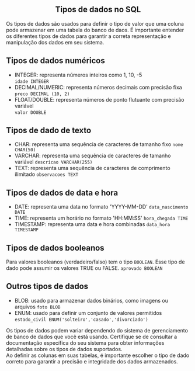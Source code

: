 ## <center>Tipos de dados no SQL</center>

Os  tipos de dados são usados para definir o tipo de valor que uma coluna pode armazenar em uma tabela do banco de daos. É importante entender os diferentes tipos de dados para garantir a correta representação e manipulação dos dados em seu sistema.

## Tipos de dados numéricos 

- INTEGER: representa números inteiros como 1, 10, -5 <br> ``idade INTEGER``
- DECIMAL/NUMERIC: representa números decimais com precisão fixa <br> ``preco DECIMAL (10, 2)``
- FLOAT/DOUBLE: representa números de ponto flutuante com precisão variável <br> ``valor DOUBLE``

## Tipos de dado de texto

- CHAR: representa uma sequência de caracteres de tamanho fixo ``nome CHAR(50)`` <br>
- VARCHAR: representa uma sequência de caracteres de tamanho variável ``descricao VARCHAR(255)`` <br>
- TEXT: representa uma sequência de caracteres de comprimento ilimitado ``observacoes TEXT`` <br>

## Tipos de dados de data e hora

- DATE: representa uma data no formato 'YYYY-MM-DD' ``data_nascimento DATE`` <br>
- TIME: representa um horário no formato 'HH:MM:SS' ``hora_chegada TIME`` <br>
- TIMESTAMP: representa uma data e hora combinadas ``data_hora TIMESTAMP`` <br>

## Tipos de dados booleanos
Para valores booleanos (verdadeiro/falso) tem o tipo ``BOOLEAN``. Esse tipo de dado pode assumir os valores TRUE ou FALSE. ``aprovado BOOLEAN`` <br>

## Outros tipos de dados

- BLOB: usado para armazenar dados binários, como imagens ou arquivos ``foto BLOB``
- ENUM: usado para definir um conjunto de valores permitidos ``estado_civil ENUM('solteiro','casado','divorciado')`` <br>

Os tipos de dados podem variar dependendo do sistema de gerenciamento de banco de dados que você está usando. Certifique se de consultar a documentação específica do seu sistema para obter informações detalhadas sobre os tipos de dados suportados. <br>
Ao definir as colunas em suas tabelas, é importante escolher o tipo de dado correto para garantir a precisão e integridade dos dados armazenados.


